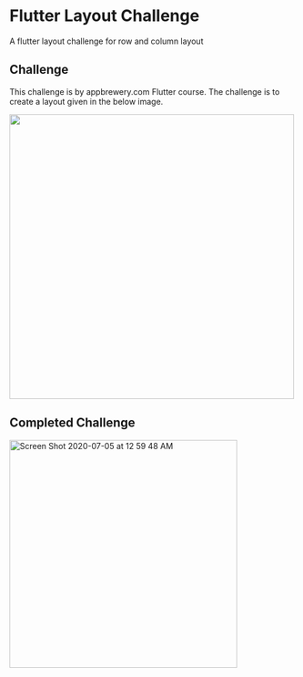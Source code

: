 # Flutter Layout Challenge

A flutter layout challenge for row and column layout

## Challenge

This challenge is by appbrewery.com Flutter course.
The challenge is to create a layout given in the below image.

<img src="https://user-images.githubusercontent.com/54300222/86526363-e49b3d80-be58-11ea-90ba-d2f62c7086a2.png" height="500">

## Completed Challenge

<img height="400" alt="Screen Shot 2020-07-05 at 12 59 48 AM" src="https://user-images.githubusercontent.com/54300222/86526538-e0701f80-be5a-11ea-9a23-bbb8c89a07a2.png">
